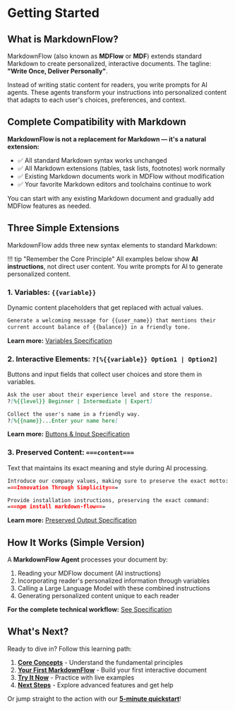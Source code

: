 # Getting Started

## What is MarkdownFlow?

MarkdownFlow (also known as **MDFlow** or **MDF**) extends standard Markdown to create personalized, interactive documents. The tagline: **"Write Once, Deliver Personally"**.

Instead of writing static content for readers, you write prompts for AI agents. These agents transform your instructions into personalized content that adapts to each user's choices, preferences, and context.

## Complete Compatibility with Markdown

**MarkdownFlow is not a replacement for Markdown — it's a natural extension:**

- ✅ All standard Markdown syntax works unchanged
- ✅ All Markdown extensions (tables, task lists, footnotes) work normally  
- ✅ Existing Markdown documents work in MDFlow without modification
- ✅ Your favorite Markdown editors and toolchains continue to work

You can start with any existing Markdown document and gradually add MDFlow features as needed.

## Three Simple Extensions

MarkdownFlow adds three new syntax elements to standard Markdown:

!!! tip "Remember the Core Principle"
    All examples below show **AI instructions**, not direct user content. You write prompts for AI to generate personalized content.

### 1. Variables: `{{variable}}`

Dynamic content placeholders that get replaced with actual values.

```markdown
Generate a welcoming message for {{user_name}} that mentions their
current account balance of {{balance}} in a friendly tone.
```

**Learn more:** [Variables Specification](../specification/variables.md)

### 2. Interactive Elements: `?[%{{variable}} Option1 | Option2]`

Buttons and input fields that collect user choices and store them in variables.

```markdown
Ask the user about their experience level and store the response.
?[%{{level}} Beginner | Intermediate | Expert]

Collect the user's name in a friendly way.
?[%{{name}}...Enter your name here]
```

**Learn more:** [Buttons & Input Specification](../specification/button-input.md)

### 3. Preserved Content: `===content===`

Text that maintains its exact meaning and style during AI processing.

```markdown
Introduce our company values, making sure to preserve the exact motto:
===Innovation Through Simplicity===

Provide installation instructions, preserving the exact command:
===npm install markdown-flow===
```

**Learn more:** [Preserved Output Specification](../specification/preserved-output.md)

## How It Works (Simple Version)

A **MarkdownFlow Agent** processes your document by:

1. Reading your MDFlow document (AI instructions)
2. Incorporating reader's personalized information through variables
3. Calling a Large Language Model with these combined instructions
4. Generating personalized content unique to each reader

**For the complete technical workflow:** [See Specification](specification/how-it-works.md)

## What's Next?

Ready to dive in? Follow this learning path:

1. **[Core Concepts](concepts.md)** - Understand the fundamental principles
2. **[Your First MarkdownFlow](first-mdflow.md)** - Build your first interactive document  
3. **[Try It Now](playground.md)** - Practice with live examples
4. **[Next Steps](next-steps.md)** - Explore advanced features and get help

Or jump straight to the action with our **[5-minute quickstart](first-mdflow.md)**!

